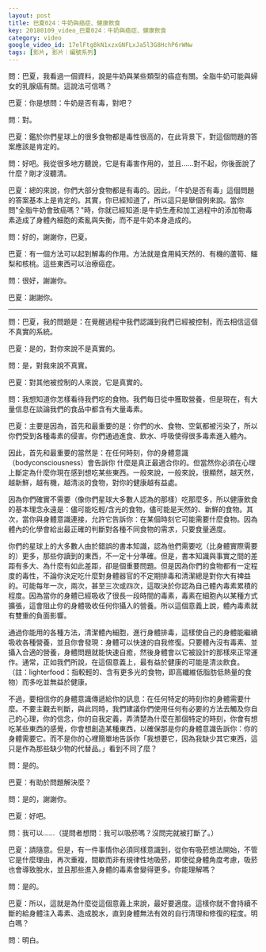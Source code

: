 ```yaml
---
layout: post
title: 巴夏024：牛奶與癌症、健康飲食
key: 20180109_video_巴夏024：牛奶與癌症、健康飲食
category: video
google_video_id: 17elFtg8kN1xzxGNFLxJa5l3G8HchP6rWNw
tags: [影片, 影片｜編號系列]
---
```



問：巴夏，我看過一個資料，說是牛奶與某些類型的癌症有關。全脂牛奶可能與婦女的乳腺癌有關。這說法可信嗎？

巴夏：你是想問：牛奶是否有毒，對吧？

問：對。

巴夏：鑑於你們星球上的很多食物都是毒性很高的，在此背景下，對這個問題的答案應該是肯定的。

問：好吧。我從很多地方聽說，它是有毒害作用的，並且……對不起，你後面說了什麼？剛才沒聽清。

巴夏：總的來說，你們大部分食物都是有毒的。因此，「牛奶是否有毒」這個問題的答案基本上是肯定的。其實，你已經知道了，所以這只是舉個例來說。當你問"全脂牛奶會致癌嗎？"時，你就已經知道:是牛奶生產和加工過程中的添加物毒素造成了身體內細胞的紊亂與失衡，而不是牛奶本身造成的。

問：好的，謝謝你，巴夏。

巴夏：有一個方法可以起到解毒的作用。方法就是食用純天然的、有機的蘆筍、鱷梨和核桃。這些東西可以治療癌症。

問：很好，謝謝你。

巴夏：謝謝你。

---

問：巴夏，我的問題是：在覺醒過程中我們認識到我們已經被控制，而去相信這個不真實的系統。

巴夏：是的，對你來說不是真實的。

問：是，對我來說不真實。

巴夏：對其他被控制的人來說，它是真實的。

問：我想知道你怎樣看待我們吃的食物。我們每日從中獲取營養，但是現在，有大量信息在談論我們的食品中都含有大量毒素。

巴夏：主要是因為，首先和最重要的是：你們的水、食物、空氣都被污染了，所以你們受到各種毒素的侵害。你們通過進食、飲水、呼吸使得很多毒素進入體內。

因此，首先和最重要的當然是：在任何時刻，你的身體意識（bodyconsciousness）會告訴你 什麼是真正最適合你的。但當然你必須在心理上斷定為什麼你現在感到想吃某些東西。一般來說，一般來說，很顯然，越天然，越新鮮，越有機，越清淡的食物，對你的健康越有益處。

因為你們確實不需要（像你們星球大多數人認為的那樣）吃那麼多，所以健康飲食的基本理念永遠是：儘可能吃輕/含光的食物，儘可能是天然的、新鮮的食物。其次，當你與身體意識連接，允許它告訴你：在某個時刻它可能需要什麼食物。因為體內的化學會給出最正確的判斷對各種不同食物的需求，只要食量適度。

你們的星球上的大多數人由於錯誤的書本知識，認為他們需要吃（比身體實際需要的）更多，那些你讀到的東西，不一定十分準確。但是，書本知識與事實之間的差距有多大、為什麼有如此差距，卻是個重要問題。但是因為你們的食物都有一定程度的毒性，不論你決定吃什麼對身體器官的不定期排毒和清潔總是對你大有裨益的。可能每年一次，兩次，甚至三次或四次，這取決於你認為自己體內毒素累積的程度。因為當你的身體已經吸收了很長一段時間的毒素，毒素在細胞內以某種方式擴張，這會阻止你的身體吸收任何你攝入的營養。所以這個意義上說，體內毒素就有雙重的負面影響。

通過你能用的各種方法，清潔體內細胞，進行身體排毒，這樣使自己的身體能繼續吸收各種營養，並且你會發現：身體可以快速的自我修復。只要體內沒有毒素、並攝入合適的營養，身體問題就能快速自癒，然後身體會以它被設計的那樣來正常運作。通常，正如我們所說，在這個意義上，最有益於健康的可能是清淡飲食。（註：lighterfood：指較輕的、含有更多光的食物，即高纖維低脂肪低熱量的食物）而多吃並無益於健康。

不過，要相信你的身體意識傳遞給你的訊息：在任何特定的時刻你的身體需要什麼。不要主觀去判斷，與此同時，我們建議你們使用任何有必要的方法去觸及你自己的心理，你的信念，你的自我定義，弄清楚為什麼在那個特定的時刻，你會有想吃某些東西的感覺，你會想創造某種東西，以確保那是你的身體意識告訴你：你的身體需要它。而不是你的心裡簡單地告訴你「我想要它，因為我缺少其它東西，這只是作為那些缺少物的代替品。」看到不同了麼？

問：是的。

巴夏：有助於問題解決麼？

問：是的，謝謝你。

巴夏：好吧。

問：我可以……（提問者想問：我可以吸菸嗎？沒問完就被打斷了。）

巴夏：請隨意。但是，有一件事情你必須同樣意識到，從你有吸菸想法開始，不管它是什麼理由，再次重複，間歇而非有規律性地吸菸，即使從身體角度考慮，吸菸也會導致脫水，並且那些進入身體的毒素會變得更多。你能理解嗎？

問：是的。

巴夏：所以，這就是為什麼從這個意義上來說，最好要適度。這樣你就不會持續不斷的給身體注入毒素、造成脫水，直到身體無法有效的自行清理和修復的程度。明白嗎？

問：明白。
